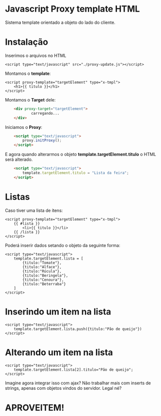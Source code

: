 
# Javascript Proxy template HTML
Sistema template orientado a objeto do lado do cliente.

# Instalação
Inserimos o arquivos no HTML 

	<script type="text/javascript" src="./proxy-update.js"></script>

Montamos o **template**:

	<script proxy-template="targetElement" type="x-tmpl">
		<h1>{{ titulo }}</h1>
	</script>

Montamos o **Target** dele:
```html
    <div proxy-target="targetElement">
    		carregando...
    </div>
```

Iniciamos o **Proxy**:
```html
	<script type="text/javascript">
		proxy.initProxy();
	</script>
```
E agora quando alterarmos o objeto **template.targetElement.titulo** o HTML será alterado.
```html
	<script type="text/javascript">
		template.targetElement.titulo = "Lista da feira";
	</script>
```
# Listas
Caso tiver uma lista de ítens:

    <script proxy-template="targetElement" type="x-tmpl">
    	{{ #lista }}
    		<li>{{ titulo }}</li>
    	{{ /lista }}
    </script>
Poderá inserir dados setando o objeto da seguinte forma:

    <script type="text/javascript">
	    template.targetElement.lista = [
		    {titulo:"Tomate"},
		    {titulo:"Alface"},
		    {titulo:"Rúcula"},
		    {titulo:"Beringela"},
		    {titulo:"Cenoura"},
		    {titulo:"Beterraba"}
	    ]
    </script>

# Inserindo um item na lista
	<script type="text/javascript">
		template.targetElement.lista.push({titulo:"Pão de queijo"})
	</script> 
# Alterando um item na lista
	<script type="text/javascript">
		template.targetElement.lista[2].titulo="Pão de queijo";
	</script> 

Imagine agora integrar isso com ajax?
Não trabalhar mais com inserts de strings, apenas com objetos vindos do  servidor.   Legal né? 

# APROVEITEM!
